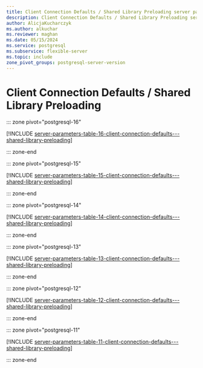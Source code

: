 ```yaml
---
title: Client Connection Defaults / Shared Library Preloading server parameters
description: Client Connection Defaults / Shared Library Preloading server parameters for Azure Database for PostgreSQL - Flexible Server.
author: AlicjaKucharczyk
ms.author: alkuchar
ms.reviewer: maghan
ms.date: 05/15/2024
ms.service: postgresql
ms.subservice: flexible-server
ms.topic: include
zone_pivot_groups: postgresql-server-version
---
```

# Client Connection Defaults / Shared Library Preloading


::: zone pivot="postgresql-16"

[!INCLUDE [server-parameters-table-16-client-connection-defaults---shared-library-preloading](./includes/server-parameters-table-16-client-connection-defaults---shared-library-preloading.md)]

::: zone-end


::: zone pivot="postgresql-15"

[!INCLUDE [server-parameters-table-15-client-connection-defaults---shared-library-preloading](./includes/server-parameters-table-15-client-connection-defaults---shared-library-preloading.md)]

::: zone-end


::: zone pivot="postgresql-14"

[!INCLUDE [server-parameters-table-14-client-connection-defaults---shared-library-preloading](./includes/server-parameters-table-14-client-connection-defaults---shared-library-preloading.md)]

::: zone-end


::: zone pivot="postgresql-13"

[!INCLUDE [server-parameters-table-13-client-connection-defaults---shared-library-preloading](./includes/server-parameters-table-13-client-connection-defaults---shared-library-preloading.md)]

::: zone-end


::: zone pivot="postgresql-12"

[!INCLUDE [server-parameters-table-12-client-connection-defaults---shared-library-preloading](./includes/server-parameters-table-12-client-connection-defaults---shared-library-preloading.md)]

::: zone-end


::: zone pivot="postgresql-11"

[!INCLUDE [server-parameters-table-11-client-connection-defaults---shared-library-preloading](./includes/server-parameters-table-11-client-connection-defaults---shared-library-preloading.md)]

::: zone-end


